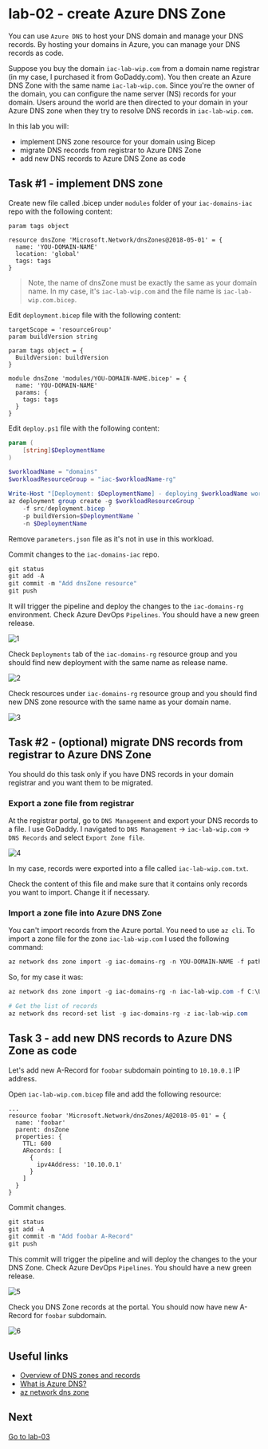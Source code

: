 # lab-02 - create Azure DNS Zone

You can use `Azure DNS` to host your DNS domain and manage your DNS records. By hosting your domains in Azure, you can manage your DNS records as code.

Suppose you buy the domain `iac-lab-wip.com` from a domain name registrar (in my case, I purchased it from GoDaddy.com). You then create an Azure DNS Zone with the same name `iac-lab-wip.com`. Since you're the owner of the domain, you can configure the name server (NS) records for your domain. Users around the world are then directed to your domain in your Azure DNS zone when they try to resolve DNS records in `iac-lab-wip.com`.

In this lab you will:

* implement DNS zone resource for your domain using Bicep
* migrate DNS records from registrar to Azure DNS Zone
* add new DNS records to Azure DNS Zone as code

## Task #1 - implement DNS zone

Create new file called <YOU-DOMAIN-NAME>.bicep under `modules` folder of your `iac-domains-iac` repo with the following content:

```bicep
param tags object

resource dnsZone 'Microsoft.Network/dnsZones@2018-05-01' = {
  name: 'YOU-DOMAIN-NAME'
  location: 'global'
  tags: tags  
}
```

> Note, the name of dnsZone must be exactly the same as your domain name. In my case, it's `iac-lab-wip.com` and the file name is `iac-lab-wip.com.bicep`.

Edit `deployment.bicep` file with the following content:

```bicep
targetScope = 'resourceGroup'
param buildVersion string

param tags object = {
  BuildVersion: buildVersion
}

module dnsZone 'modules/YOU-DOMAIN-NAME.bicep' = {
  name: 'YOU-DOMAIN-NAME'
  params: {
    tags: tags
  }
}
```

Edit `deploy.ps1` file with the following content:

```powershell
param (
    [string]$DeploymentName
)

$workloadName = "domains"
$workloadResourceGroup = "iac-$workloadName-rg"

Write-Host "[Deployment: $DeploymentName] - deploying $workloadName workload to $workloadResourceGroup resource group"
az deployment group create -g $workloadResourceGroup `
    -f src/deployment.bicep `
    -p buildVersion=$DeploymentName `
    -n $DeploymentName
```

Remove `parameters.json` file as it's not in use in this workload.

Commit changes to the `iac-domains-iac` repo.

```powershell
git status
git add -A
git commit -m "Add dnsZone resource"
git push
```

It will trigger the pipeline and deploy the changes to the `iac-domains-rg` environment. Check Azure DevOps `Pipelines`. You should have a new green release.

![1](images/1.png)

Check `Deployments` tab of the `iac-domains-rg` resource group and you should find new deployment with the same name as release name.

![2](images/2.png)

Check resources under `iac-domains-rg` resource group and you should find new DNS zone resource with the same name as your domain name.

![3](images/3.png)

## Task #2 - (optional) migrate DNS records from registrar to Azure DNS Zone

You should do this task only if you have DNS records in your domain registrar and you want them to be migrated.

### Export a zone file from registrar

At the registrar portal, go to `DNS Management` and export your DNS records to a file. I use GoDaddy. I navigated to `DNS Management` -> `iac-lab-wip.com` -> `DNS Records` and select `Export Zone file`.

![4](images/4.png)

In my case, records were exported into a file called `iac-lab-wip.com.txt`.

Check the content of this file and make sure that it contains only records you want to import. Change it if necessary.

### Import a zone file into Azure DNS Zone

You can't import records from the Azure portal. You need to use `az cli`. To import a zone file for the zone `iac-lab-wip.com` I used the following command:

```powershell
az network dns zone import -g iac-domains-rg -n YOU-DOMAIN-NAME -f path-to/your-exported-zone-file.txt
```

So, for my case it was:

```powershell
az network dns zone import -g iac-domains-rg -n iac-lab-wip.com -f C:\Users\evgen\Downloads\iac-lab-wip.com.txt

# Get the list of records
az network dns record-set list -g iac-domains-rg -z iac-lab-wip.com
```

## Task 3 - add new DNS records to Azure DNS Zone as code

Let's add new A-Record for `foobar` subdomain pointing to `10.10.0.1` IP address.

Open `iac-lab-wip.com.bicep` file and add the following resource:

```bicep
...
resource foobar 'Microsoft.Network/dnsZones/A@2018-05-01' = {
  name: 'foobar'
  parent: dnsZone
  properties: {
    TTL: 600
    ARecords: [
      {
        ipv4Address: '10.10.0.1'
      }
    ]
  }
}
```

Commit changes.

```powershell
git status
git add -A
git commit -m "Add foobar A-Record"
git push
```

This commit will trigger the pipeline and will deploy the changes to the your DNS Zone. Check Azure DevOps `Pipelines`. You should have a new green release.

![5](images/5.png)

Check you DNS Zone records at the portal. You should now have new A-Record for `foobar` subdomain.

![6](images/6.png)

## Useful links

* [Overview of DNS zones and records](https://docs.microsoft.com/en-us/azure/dns/dns-overview)
* [What is Azure DNS?](https://learn.microsoft.com/en-us/azure/dns/dns-overview)
* [az network dns zone](https://learn.microsoft.com/en-us/cli/azure/network/dns/zone?view=azure-cli-latest)

## Next

[Go to lab-03](../lab-03/readme.md)
